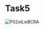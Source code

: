 # Task5
![P02xtLwBCRA](https://user-images.githubusercontent.com/71186521/97564879-52fe9f80-19f6-11eb-8f38-1953bc789fee.jpg)
